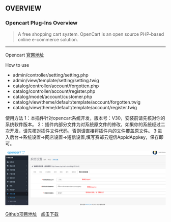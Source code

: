 ## OVERVIEW

### Opencart Plug-Ins Overview

>A free shopping cart system. OpenCart is an open source PHP-based online e-commerce solution.

------
Opencart  [官网地址](http://www.opencartchina.com/)

How to use
-	admin/controller/setting/setting.php
-	admin/view/template/setting/setting.twig
-	catalog/controller/account/forgotten.php
-	catalog/controller/account/register.php
-	catalog/model/account/customer.php
-	catalog/view/theme/default/template/account/forgotten.twig
-	catalog/view/theme/default/template/account/register.twig

使用方法
    1：本插件针对opencart系统开发，版本号：V30，安装前请先核对你的系统软件版本。
    2：插件内部分文件为对系统原文件的修改，如果你的系统经过二次开发，请先核对插件文件代码，否则请直接将插件内的文件覆盖原文件。
    3:进入后台->系统设置->网店设置->短信设置,填写赛邮云短信AppidAppkey，保存即可。

![Submail](./markdown/1.png)


[Github项目地址](https://github.com/submail-developers/opencart_sms)&nbsp;&nbsp;&nbsp;[点击下载](https://github.com/submail-developers/opencart_sms/archive/master.zip)

